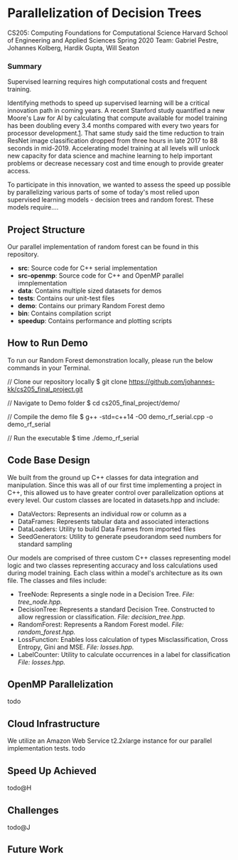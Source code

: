 # Parallelization of Decision Trees
CS205: Computing Foundations for Computational Science
Harvard School of Engineering and Applied Sciences
Spring 2020
Team: Gabriel Pestre, Johannes Kolberg, Hardik Gupta, Will Seaton

### Summary
Supervised learning requires high computational costs and frequent training.

Identifying methods to speed up supervised learning will be a critical innovation path in coming years. A recent Stanford study quantified a new Moore's Law for AI by calculating that compute available for model training has been doubling every 3.4 months compared with every two years for processor development.[1](https://www.computerweekly.com/news/252475371/Stanford-University-finds-that-AI-is-outpacing-Moores-Law "Computer Weekly"). That same study said the time reduction to train ResNet image classification dropped from three hours in late 2017 to 88 seconds in mid-2019. Accelerating model training at all levels will unlock new capacity for data science and machine learning to help important problems or decrease necessary cost and time enough to provide greater access.

To participate in this innovation, we wanted to assess the speed up possible by parallelizing various parts of some of today's most relied upon supervised learning models - decision trees and random forest. These models require....

## Project Structure
Our parallel implementation of random forest can be found in this repository.
- **src**: Source code for C++ serial implementation
- **src-openmp**: Source code for C++ and OpenMP parallel imnplementation
- **data**: Contains multiple sized datasets for demos
- **tests**: Contains our unit-test files
- **demo**: Contains our primary Random Forest demo
- **bin**: Contains compilation script
- **speedup**: Contains performance and plotting scripts

## How to Run Demo
To run our Random Forest demonstration locally, please run the below commands in your Terminal.

// Clone our repository locally
$ git clone https://github.com/johannes-kk/cs205_final_project.git

// Navigate to Demo folder
$ cd cs205_final_project/demo/

// Compile the demo file
$ g++ -std=c++14 -O0 demo_rf_serial.cpp -o demo_rf_serial

// Run the executable
$ time ./demo_rf_serial

## Code Base Design
We built from the ground up C++ classes for data integration and manipulation. Since this was all of our first time implementing a project in C++, this allowed us to have greater control over parallelization options at every level. Our custom classes are located in datasets.hpp and include:
- DataVectors: Represents an individual row or column as a <vector>
- DataFrames: Represents tabular data and associated interactions
- DataLoaders: Utility to build Data Frames from imported files
- SeedGenerators: Utility to generate pseudorandom seed numbers for standard sampling

Our models are comprised of three custom C++ classes representing model logic and two classes representing accuracy and loss calculations used during model training. Each class within a model's architecture as its own file. The classes and files include:
- TreeNode: Represents a single node in a Decision Tree. *File: tree_node.hpp.*
- DecisionTree: Represents a standard Decision Tree. Constructed to allow regression or classification. *File: decision_tree.hpp.*
- RandomForest: Represents a Random Forest model. *File: random_forest.hpp.*
- LossFunction: Enables loss calculation of types Misclassification, Cross Entropy, Gini and MSE. *File: losses.hpp.*
- LabelCounter: Utility to calculate occurrences in a label for classification *File: losses.hpp.*

## OpenMP Parallelization
todo

## Cloud Infrastructure
We utilize an Amazon Web Service t2.2xlarge instance for our parallel implementation tests. todo

## Speed Up Achieved
todo@H

## Challenges
todo@J

## Future Work 
